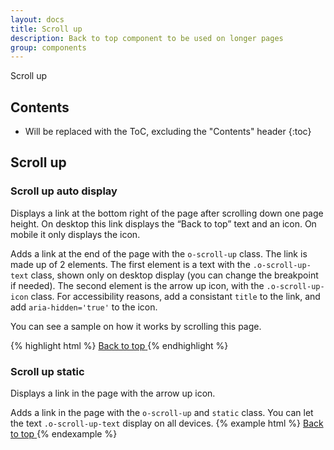 ```yaml
---
layout: docs
title: Scroll up
description: Back to top component to be used on longer pages
group: components
---
```


Scroll up

## Contents

* Will be replaced with the ToC, excluding the "Contents" header
{:toc}

## Scroll up 

### Scroll up auto display
Displays a link at the bottom right of the page after scrolling down one page height. 
On desktop this link displays the “Back to top” text and an icon. On mobile it only displays the icon.

Adds a link at the end of the page with the `o-scroll-up` class. The link is made up of 2 elements. The first element is a text with the `.o-scroll-up-text` class, shown only on desktop display (you can change the breakpoint if needed). The second element is the arrow up icon, with the `.o-scroll-up-icon` class. For accessibility reasons, add a consistant `title` to the link, and add `aria-hidden='true'` to the icon.

You can see a sample on how it works by scrolling this page.

{% highlight html %}
<a href="#" class="o-scroll-up" title="back to top">
  <span class="o-scroll-up-text hidden-sm-down">Back to top</span>
  <span class="o-scroll-up-icon" aria-hidden="true"></span>
</a>
{% endhighlight %}

### Scroll up static
Displays a link in the page with the arrow up icon.

Adds a link in the page with the `o-scroll-up` and `static` class. 
You can let the text `.o-scroll-up-text` display on all devices.
{% example html %}
<a href="#" class="o-scroll-up static" title="back to top">
  <span class="o-scroll-up-text">Back to top</span>
  <span class="o-scroll-up-icon" aria-hidden="true"></span>
</a>
{% endexample %}

